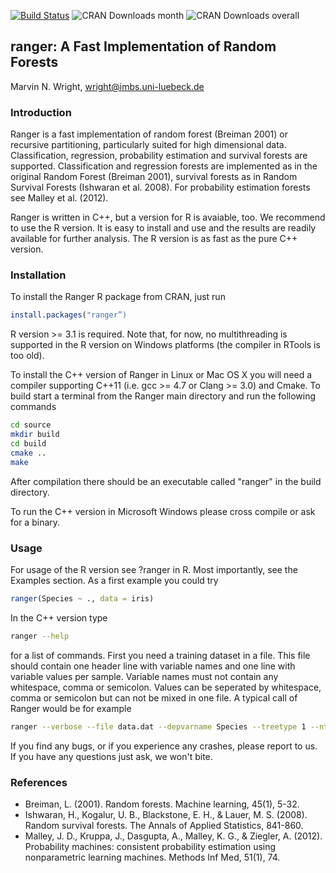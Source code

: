 [![Build Status](https://travis-ci.org/mnwright/ranger.svg?branch=master)](https://travis-ci.org/mnwright/ranger)
![CRAN Downloads month](http://cranlogs.r-pkg.org/badges/ranger?color=brightgreen)
![CRAN Downloads overall](http://cranlogs.r-pkg.org/badges/grand-total/ranger?color=brightgreen)
## ranger: A Fast Implementation of Random Forests
Marvin N. Wright, wright@imbs.uni-luebeck.de

### Introduction
Ranger is a fast implementation of random forest (Breiman 2001) or recursive partitioning, particularly suited for high dimensional data. Classification, regression, probability estimation and survival forests are supported. Classification and regression forests are implemented as in the original Random Forest (Breiman 2001), survival forests as in Random Survival Forests (Ishwaran et al. 2008). For probability estimation forests see Malley et al. (2012). 

Ranger is written in C++, but a version for R is avaiable, too. We recommend to use the R version. It is easy to install and use and the results are readily available for further analysis. The R version is as fast as the pure C++ version.

### Installation
To install the Ranger R package from CRAN, just run

```R
install.packages("ranger”)
```

R version >= 3.1 is required. Note that, for now, no multithreading is supported in the R version on Windows platforms (the compiler in RTools is too old).

To install the C++ version of Ranger in Linux or Mac OS X you will need a compiler supporting C++11 (i.e. gcc >= 4.7 or Clang >= 3.0) and Cmake. To build start a terminal from the Ranger main directory and run the following commands

```bash
cd source
mkdir build
cd build
cmake ..
make
```

After compilation there should be an executable called "ranger" in the build directory. 

To run the C++ version in Microsoft Windows please cross compile or ask for a binary.

### Usage
For usage of the R version see ?ranger in R. Most importantly, see the Examples section. As a first example you could try 

```R  
ranger(Species ~ ., data = iris)
```

In the C++ version type 

```bash
ranger --help 
```

for a list of commands. First you need a training dataset in a file. This file should contain one header line with variable names and one line with variable values per sample. Variable names must not contain any whitespace, comma or semicolon. Values can be seperated by whitespace, comma or semicolon but can not be mixed in one file. A typical call of Ranger would be for example

```bash
ranger --verbose --file data.dat --depvarname Species --treetype 1 --ntree 1000 --nthreads 4
```

If you find any bugs, or if you experience any crashes, please report to us. If you have any questions just ask, we won't bite. 

### References
* Breiman, L. (2001). Random forests. Machine learning, 45(1), 5-32.
* Ishwaran, H., Kogalur, U. B., Blackstone, E. H., & Lauer, M. S. (2008). Random survival forests. The Annals of Applied Statistics, 841-860.
* Malley, J. D., Kruppa, J., Dasgupta, A., Malley, K. G., & Ziegler, A. (2012). Probability machines: consistent probability estimation using nonparametric learning machines. Methods Inf Med, 51(1), 74.
